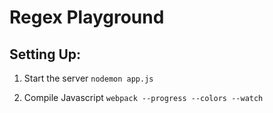 # Regex Playground

## Setting Up:
1. Start the server
`nodemon app.js`

2. Compile Javascript
`webpack --progress --colors --watch`
